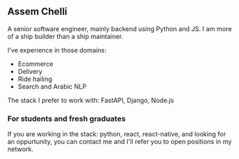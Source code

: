 ## Assem Chelli

A senior software engineer, mainly backend using Python and JS. I am more of a ship builder than a ship maintainer.

I've experience in those domains: 
- Ecommerce
- Delivery
- Ride hailing
- Search and Arabic NLP

The stack I prefer to work with: FastAPI, Django,  Node.js

### For students and fresh graduates
If you are working in the stack:  python, react, react-native, and looking for an oppurtunity, you can contact me and I'll refer you to open positions in my network.  
